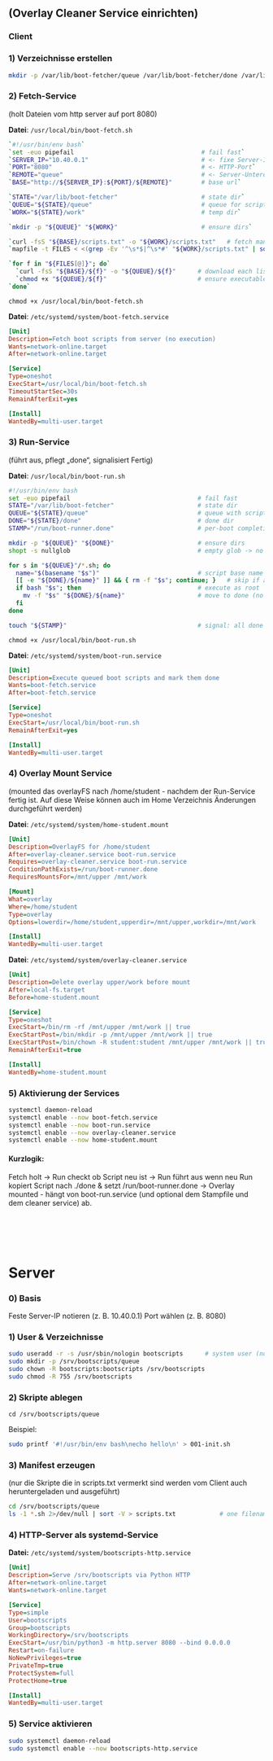 ## (Overlay Cleaner Service einrichten)

### Client

### 1) Verzeichnisse erstellen

```bash
mkdir -p /var/lib/boot-fetcher/queue /var/lib/boot-fetcher/done /var/lib/boot-fetcher/work
```


### 2) Fetch-Service 
(holt Dateien vom http server auf port 8080)

**Datei**: `/usr/local/bin/boot-fetch.sh`
```bash
`#!/usr/bin/env bash`
`set -euo pipefail                                   # fail fast`
`SERVER_IP="10.40.0.1"                               # <- fixe Server-IP`
`PORT="8080"                                         # <- HTTP-Port`
`REMOTE="queue"                                      # <- Server-Unterordner`
`BASE="http://${SERVER_IP}:${PORT}/${REMOTE}"        # base url`

`STATE="/var/lib/boot-fetcher"                       # state dir`
`QUEUE="${STATE}/queue"                              # queue for scripts`
`WORK="${STATE}/work"                                # temp dir`

`mkdir -p "${QUEUE}" "${WORK}"                       # ensure dirs`

`curl -fsS "${BASE}/scripts.txt" -o "${WORK}/scripts.txt"   # fetch manifest`
`mapfile -t FILES < <(grep -Ev '^\s*$|^\s*#' "${WORK}/scripts.txt" | sort -u)  # parse list`

`for f in "${FILES[@]}"; do`
  `curl -fsS "${BASE}/${f}" -o "${QUEUE}/${f}"      # download each listed file`
  `chmod +x "${QUEUE}/${f}"                         # ensure executable`
`done`
```

`chmod +x /usr/local/bin/boot-fetch.sh`


**Datei**: `/etc/systemd/system/boot-fetch.service`
```ini
[Unit]
Description=Fetch boot scripts from server (no execution)
Wants=network-online.target
After=network-online.target

[Service]
Type=oneshot
ExecStart=/usr/local/bin/boot-fetch.sh
TimeoutStartSec=30s                                         
RemainAfterExit=yes

[Install]
WantedBy=multi-user.target
```


### 3) Run-Service 
(führt aus, pflegt „done“, signalisiert Fertig)

**Datei**: `/usr/local/bin/boot-run.sh`
```bash
#!/usr/bin/env bash
set -euo pipefail                                   # fail fast
STATE="/var/lib/boot-fetcher"                       # state dir
QUEUE="${STATE}/queue"                              # queue with scripts
DONE="${STATE}/done"                                # done dir
STAMP="/run/boot-runner.done"                       # per-boot completion stamp

mkdir -p "${QUEUE}" "${DONE}"                       # ensure dirs
shopt -s nullglob                                   # empty glob -> no iteration

for s in "${QUEUE}"/*.sh; do
  name="$(basename "$s")"                           # script base name
  [[ -e "${DONE}/${name}" ]] && { rm -f "$s"; continue; }   # skip if already done, clean queue
  if bash "$s"; then                                # execute as root
    mv -f "$s" "${DONE}/${name}"                    # move to done (no duplicate in queue)
  fi
done

touch "${STAMP}"                                    # signal: all done this boot

```

`chmod +x /usr/local/bin/boot-run.sh`


**Datei**: `/etc/systemd/system/boot-run.service`
```ini
[Unit]
Description=Execute queued boot scripts and mark them done
Wants=boot-fetch.service
After=boot-fetch.service

[Service]
Type=oneshot
ExecStart=/usr/local/bin/boot-run.sh
RemainAfterExit=yes

[Install]
WantedBy=multi-user.target
```


### 4) Overlay Mount Service   
(mounted das overlayFS nach /home/student - nachdem der Run-Service fertig ist. Auf diese Weise können auch im Home Verzeichnis Änderungen durchgeführt werden)


**Datei**: `/etc/systemd/system/home-student.mount`
```ini
[Unit]
Description=OverlayFS for /home/student
After=overlay-cleaner.service boot-run.service
Requires=overlay-cleaner.service boot-run.service
ConditionPathExists=/run/boot-runner.done
RequiresMountsFor=/mnt/upper /mnt/work

[Mount]
What=overlay
Where=/home/student
Type=overlay
Options=lowerdir=/home/student,upperdir=/mnt/upper,workdir=/mnt/work

[Install]
WantedBy=multi-user.target
```

**Datei**: `/etc/systemd/system/overlay-cleaner.service`
```ini
[Unit]
Description=Delete overlay upper/work before mount
After=local-fs.target
Before=home-student.mount

[Service]
Type=oneshot
ExecStart=/bin/rm -rf /mnt/upper /mnt/work || true
ExecStartPost=/bin/mkdir -p /mnt/upper /mnt/work || true
ExecStartPost=/bin/chown -R student:student /mnt/upper /mnt/work || true
RemainAfterExit=true    

[Install]
WantedBy=home-student.mount
``` 



### 5) Aktivierung der Services

```bash
systemctl daemon-reload
systemctl enable --now boot-fetch.service
systemctl enable --now boot-run.service
systemctl enable --now overlay-cleaner.service
systemctl enable --now home-student.mount
```


#### Kurzlogik:

Fetch holt → 
Run checkt ob Script neu ist →
Run führt aus wenn neu
Run kopiert Script nach ./done & setzt /run/boot-runner.done → 
Overlay mounted - hängt von boot-run.service (und optional dem Stampfile und dem cleaner service)  ab.




# <br>



# Server


### 0) Basis
Feste Server-IP notieren (z. B. 10.40.0.1)
Port wählen (z. B. 8080)
### 1) User & Verzeichnisse

```bash
sudo useradd -r -s /usr/sbin/nologin bootscripts      # system user (no shell)
sudo mkdir -p /srv/bootscripts/queue
sudo chown -R bootscripts:bootscripts /srv/bootscripts
sudo chmod -R 755 /srv/bootscripts
```


### 2) Skripte ablegen
`cd /srv/bootscripts/queue`

Beispiel:
```bash
sudo printf '#!/usr/bin/env bash\necho hello\n' > 001-init.sh
```


### 3) Manifest erzeugen
(nur die Skripte die in scripts.txt vermerkt sind werden vom Client auch heruntergeladen und ausgeführt)

```bash
cd /srv/bootscripts/queue
ls -1 *.sh 2>/dev/null | sort -V > scripts.txt            # one filename per line
```


### 4) HTTP-Server als systemd-Service

**Datei:** `/etc/systemd/system/bootscripts-http.service`
```ini
[Unit]
Description=Serve /srv/bootscripts via Python HTTP
After=network-online.target
Wants=network-online.target

[Service]
Type=simple
User=bootscripts
Group=bootscripts
WorkingDirectory=/srv/bootscripts
ExecStart=/usr/bin/python3 -m http.server 8080 --bind 0.0.0.0
Restart=on-failure
NoNewPrivileges=true
PrivateTmp=true
ProtectSystem=full
ProtectHome=true

[Install]
WantedBy=multi-user.target
```

### 5) Service aktivieren

```bash
sudo systemctl daemon-reload
sudo systemctl enable --now bootscripts-http.service
```
